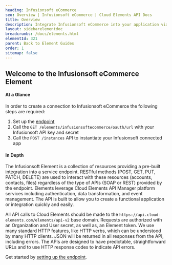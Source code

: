 ```yaml
---
heading: Infusionsoft eCommerce
seo: Overview | Infusionsoft eCommerce | Cloud Elements API Docs
title: Overview
description: Integrate Infusionsoft eCommerce into your application via the Cloud Elements APIs.
layout: sidebarelementdoc
breadcrumbs: /docs/elements.html
elementId: 321
parent: Back to Element Guides
order: 1
sitemap: false
---
```


## Welcome to the Infusionsoft eCommerce Element


#### At a Glance

In order to create a connection to Infusionsoft eCommerce the following steps are required:

1. Set up the [endpoint](infusionsoft-ecommerce-endpoint-setup.html)
2. Call the `GET /elements/infusionsoftecommerce/oauth/url` with your Infusionsoft API key and secret
3. Call the `POST /instances` API to instantiate your Infusionsoft connected app

#### In Depth

The Infusionsoft Element is a collection of resources providing a pre-built integration into a service endpoint. RESTful methods (POST, GET, PUT, PATCH, DELETE) are used to interact with these resources (accounts, contacts, files) regardless of the type of APIs (SOAP or REST) provided by the endpoint. Elements leverage Cloud Elements API Manager platform services including authentication, data transformation, and event management.  The API is built to allow you to create a functional application or integration quickly and easily.

All API calls to Cloud Elements should be made to the `https://api.cloud-elements.com/elements/api-v2` base domain. Requests are authorized with an Organization and User secret, as well as, an Element token.  We use many standard HTTP features, like HTTP verbs, which can be understood by many HTTP clients. JSON will be returned in all responses from the API, including errors. The APIs are designed to have predictable, straightforward URLs and to use HTTP response codes to indicate API errors.

Get started by [setting up the endpoint](infusionsoft-ecommerce-endpoint-setup.html).
